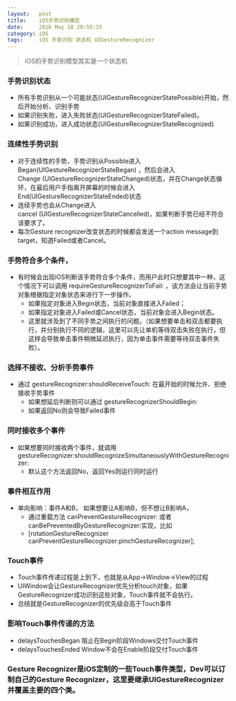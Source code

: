 ```yaml
---
layout:   post
title:    iOS手势识别模型
date:     2016 May 18 20:55:33
category: iOS
tags:     iOS 手势识别 状态机 UIGestureRecognizer
---
```


> iOS的手势识别模型其实是一个状态机

### 手势识别状态

- 所有手势识别从一个可能状态(UIGestureRecognizerStatePossible)开始，然后开始分析、识别手势
- 如果识别失败，进入失败状态(UIGestureRecognizerStateFailed)。
- 如果识别成功，进入成功状态(UIGestureRecognizerStateRecognized)

### 连续性手势识别

- 对于连续性的手势，手势识别从Possible进入Began(UIGestureRecognizerStateBegan) ，然后会进入Change (UIGestureRecognizerStateChanged)状态，并在Change状态循环，在最后用户手指离开屏幕的时候会进入End(UIGestureRecognizerStateEnded)状态
- 连续手势也会从Change进入cancel (UIGestureRecognizerStateCancelled)，如果判断手势已经不符合该要求了。
- 每次Gesture recognizer改变状态的时候都会发送一个action message到target，知道Failed或者Cancel。

### 手势符合多个条件，

- 有时候会出现iOS判断该手势符合多个条件，而用户此时只想要其中一种，这个情况下可以调用 requireGestureRecognizerToFail: ，该方法会让当前手势对象根据指定对象状态来进行下一步操作。
    - 如果指定对象进入Begin状态，当前对象直接进入Failed；
    - 如果指定对象进入Failed或Cancel状态，当前对象会进入Begin状态。
    - 这里就涉及到了不同手势之间执行的问题。（如果想要单击和双击都要执行，并分别执行不同的逻辑，这里可以先让单机等待双击失败在执行，但这样会导致单击事件稍微延迟执行，因为单击事件需要等待双击事件失败）。

### 选择不接收、分析手势事件

- 通过 gestureRecognizer:shouldReceiveTouch: 在最开始的时候允许、拒绝接收手势事件
    - 如果想延后判断则可以通过 gestureRecognizerShouldBegin:
    - 如果返回No则会导致Failed事件

### 同时接收多个事件

- 如果想要同时接收两个事件，就调用gestureRecognizer:shouldRecognizeSimultaneouslyWithGestureRecognizer: 
    - 默认这个方法返回No，返回Yes则运行同时运行

### 事件相互作用

- 单向影响：事件A和B， 如果想要让A影响B，但不想让B影响A，
    - 通过重载方法 canPreventGestureRecognizer: 或者canBePreventedByGestureRecognizer:实现，比如
    - [rotationGestureRecognizer canPreventGestureRecognizer:pinchGestureRecognizer];

### Touch事件

- Touch事件传递过程是上到下，也就是从App->Window->View的过程
- UIWindow会让GestureRecognizer优先分析touch对象，如果GestureRecognizer成功识别这些对象，Touch事件就不会执行。
- 总结就是GestureRecognizer的优先级会高于Touch事件

### 影响Touch事件传递的方法

- delaysTouchesBegan 阻止在Begin阶段Windows交付Touch事件
- delaysTouchesEnded Window不会在Enable阶段交付Touch事件

### Gesture Recognizer是iOS定制的一些Touch事件类型，Dev可以订制自己的Gesture Recognizer，这里要继承UIGestureRecognizer并覆盖主要的四个类。
